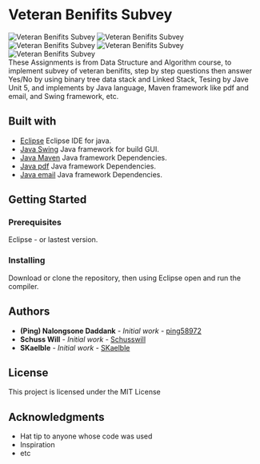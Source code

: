 # Veteran Benifits Subvey

<img src="https://b.imge.to/2019/07/17/Lmteh.png" target="_blank" alt="Veteran Benifits Subvey">
<img src="https://a.imge.to/2019/07/17/LmouT.png" target="_blank" alt="Veteran Benifits Subvey">
<img src="https://a.imge.to/2019/07/17/LmXXj.png" target="_blank" alt="Veteran Benifits Subvey">
<img src="https://b.imge.to/2019/07/17/LmCkf.png" target="_blank" alt="Veteran Benifits Subvey">
<img src="https://a.imge.to/2019/07/17/Lm7PR.png" target="_blank" alt="Veteran Benifits Subvey"> <br/>
These Assignments is from Data Structure and Algorithm course, to implement subvey of veteran benifits, step by step questions then answer Yes/No by using binary tree data stack and Linked Stack, Tesing by Jave Unit 5, and implements by Java language, Maven framework like pdf and email, and Swing framework, etc.

## Built with

- [Eclipse](https://www.eclipse.org/) Eclipse IDE for java.
- [Java Swing](#) Java framework for build GUI.
- [Java Maven](#) Java framework Dependencies.
- [Java pdf](#) Java framework Dependencies.
- [Java email](#) Java framework Dependencies.

## Getting Started

### Prerequisites

Eclipse - or lastest version.

### Installing

Download or clone the repository, then using Eclipse open and run the compiler.

## Authors

- **(Ping) Nalongsone Daddank** - _Initial work_ - [ping58972](https://github.com/ping58972)
- **Schuss Will** - _Initial work_ - [Schusswill](https://github.com/Schusswill)
- **SKaelble** - _Initial work_ - [SKaelble](https://github.com/SKaelble)

## License

This project is licensed under the MIT License

## Acknowledgments

- Hat tip to anyone whose code was used
- Inspiration
- etc


